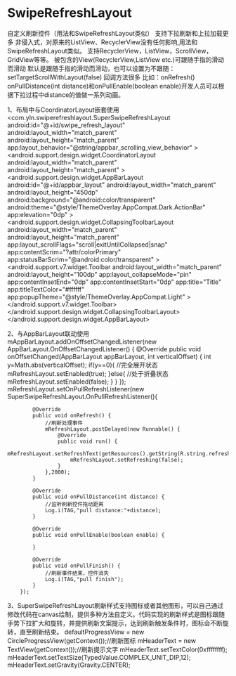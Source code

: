 # SwipeRefreshLayout
自定义刷新控件（用法和SwipeRefreshLayout类似）
支持下拉刷新和上拉加载更多
非侵入式，对原来的ListView、RecyclerView没有任何影响,用法和SwipeRefreshLayout类似。
支持RecyclerView，ListView，ScrollView，GridView等等。
被包含的View(RecyclerView,ListView etc.)可跟随手指的滑动而滑动
默认是跟随手指的滑动而滑动，也可以设置为不跟随：setTargetScrollWithLayout(false)
回调方法很多 比如：onRefresh() onPullDistance(int distance)和onPullEnable(boolean enable)开发人员可以根据下拉过程中distance的值做一系列动画。

1、布局中与CoordinatorLayout嵌套使用
<com.yln.swiperefreshlayout.SuperSwipeRefreshLayout
    android:id="@+id/swipe_refresh_layout"
    android:layout_width="match_parent"
    android:layout_height="match_parent"
    app:layout_behavior="@string/appbar_scrolling_view_behavior"
    >
    <android.support.design.widget.CoordinatorLayout
        android:layout_width="match_parent"
        android:layout_height="match_parent"
        >
        <android.support.design.widget.AppBarLayout
            android:id="@+id/appbar_layout"
            android:layout_width="match_parent"
            android:layout_height="450dp"
            android:background="@android:color/transparent"
            android:theme="@style/ThemeOverlay.AppCompat.Dark.ActionBar"
            app:elevation="0dp"
            >
            <android.support.design.widget.CollapsingToolbarLayout
                android:layout_width="match_parent"
                android:layout_height="match_parent"
                app:layout_scrollFlags="scroll|exitUntilCollapsed|snap"
                app:contentScrim="?attr/colorPrimary"
                app:statusBarScrim="@android:color/transparent"
                >
                <ImageView
                    android:layout_width="match_parent"
                    android:layout_height="match_parent"
                    android:scaleType="fitXY"
                    app:layout_collapseMode="parallax"
                    app:layout_collapseParallaxMultiplier="0.8"
                    android:src="@drawable/a_toolbar_bg"/>
                <android.support.v7.widget.Toolbar
                    android:layout_width="match_parent"
                    android:layout_height="100dp"
                    app:layout_collapseMode="pin"
                    app:contentInsetEnd="0dp"
                    app:contentInsetStart="0dp"
                    app:title="Title"
                    app:titleTextColor="#ffffff"
                    app:popupTheme="@style/ThemeOverlay.AppCompat.Light" >
                </android.support.v7.widget.Toolbar>
            </android.support.design.widget.CollapsingToolbarLayout>
        </android.support.design.widget.AppBarLayout>
        
        
2、与AppBarLayout联动使用
mAppBarLayout.addOnOffsetChangedListener(new AppBarLayout.OnOffsetChangedListener() {
            @Override
            public void onOffsetChanged(AppBarLayout appBarLayout, int verticalOffset) {
                int y=Math.abs(verticalOffset);
                if(y==0){
                    //完全展开状态
                    mRefreshLayout.setEnabled(true);
                }else{
                    //处于折叠状态
                    mRefreshLayout.setEnabled(false);
                }
            }
        });
        mRefreshLayout.setOnPullRefreshListener(new SuperSwipeRefreshLayout.OnPullRefreshListener(){

            @Override
            public void onRefresh() {
                //刷新处理事件
                mRefreshLayout.postDelayed(new Runnable() {
                    @Override
                    public void run() {
                        mRefreshLayout.setRefreshText(getResources().getString(R.string.refresh_success));
                        mRefreshLayout.setRefreshing(false);
                    }
                },2000);
            }

            @Override
            public void onPullDistance(int distance) {
                //监听刷新控件拖动距离
                Log.i(TAG,"pull distance:"+distance);
            }

            @Override
            public void onPullEnable(boolean enable) {

            }

            @Override
            public void onPullFinish() {
                //刷新事件结束，控件消失
                Log.i(TAG,"pull finish");
            }
        });
        
 3、SuperSwipeRefreshLayout刷新样式支持图标或者其他图形，可以自己通过修改代码在canvas绘制，提供多种方法自定义。代码实现的刷新样式是图标跟随手势下拉扩大和旋转，并提供刷新文案提示，达到刷新触发条件时，图标会不断旋转，直至刷新结束。
    defaultProgressView = new CircleProgressView(getContext());//刷新图标
		mHeaderText = new TextView(getContext());//刷新提示文字
		mHeaderText.setTextColor(0xffffffff);
		mHeaderText.setTextSize(TypedValue.COMPLEX_UNIT_DIP,12);
		mHeaderText.setGravity(Gravity.CENTER);
